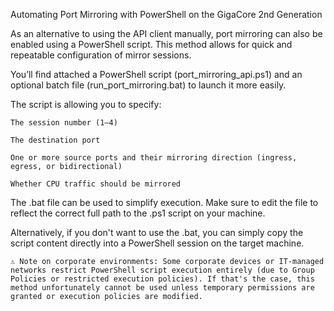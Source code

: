  Automating Port Mirroring with PowerShell on the GigaCore 2nd Generation

As an alternative to using the API client manually, port mirroring can also be enabled using a PowerShell script. This method allows for quick and repeatable configuration of mirror sessions.

You’ll find attached a PowerShell script (port_mirroring_api.ps1) and an optional batch file (run_port_mirroring.bat) to launch it more easily.


The script is allowing you to specify:

    The session number (1–4)

    The destination port

    One or more source ports and their mirroring direction (ingress, egress, or bidirectional)

    Whether CPU traffic should be mirrored

The .bat file can be used to simplify execution. Make sure to edit the file to reflect the correct full path to the .ps1 script on your machine.

Alternatively, if you don't want to use the .bat, you can simply copy the script content directly into a PowerShell session on the target machine.

    ⚠ Note on corporate environments: Some corporate devices or IT-managed networks restrict PowerShell script execution entirely (due to Group Policies or restricted execution policies). If that's the case, this method unfortunately cannot be used unless temporary permissions are granted or execution policies are modified.
